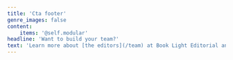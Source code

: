 ```yaml
---
title: 'Cta footer'
genre_images: false
content:
    items: '@self.modular'
headline: 'Want to build your team?'
text: 'Learn more about [the editors](/team) at Book Light Editorial and check out our [services](/services) to find the right one for you!'
---
```


